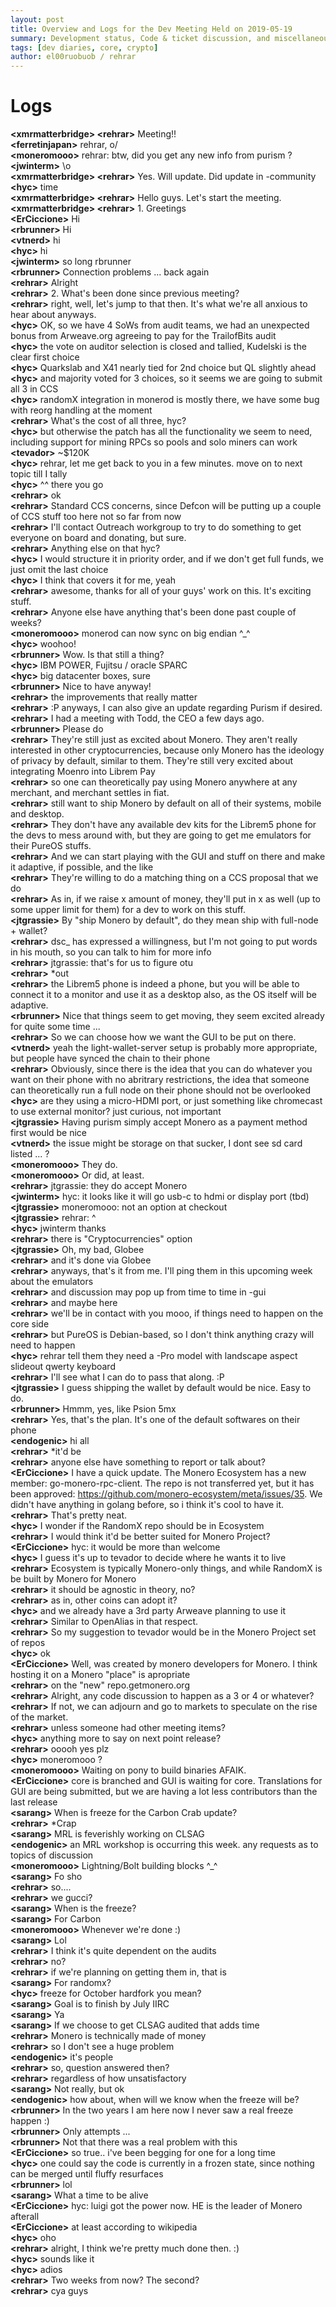 ```yaml
---
layout: post
title: Overview and Logs for the Dev Meeting Held on 2019-05-19
summary: Development status, Code & ticket discussion, and miscellaneous
tags: [dev diaries, core, crypto]
author: el00ruobuob / rehrar
---
```


# Logs  

**\<xmrmatterbridge> \<rehrar>** Meeting!!  
**\<ferretinjapan>** rehrar, o/  
**\<moneromooo>** rehrar: btw, did you get any new info from purism ?  
**\<jwinterm>** \\o  
**\<xmrmatterbridge> \<rehrar>** Yes. Will update. Did update in -community  
**\<hyc>** time  
**\<xmrmatterbridge> \<rehrar>** Hello guys. Let's start the meeting.  
**\<xmrmatterbridge> \<rehrar>** 1. Greetings  
**\<ErCiccione>** Hi  
**\<rbrunner>** Hi  
**\<vtnerd>** hi  
**\<hyc>** hi  
**\<jwinterm>** so long rbrunner  
**\<rbrunner>** Connection problems ... back again  
**\<rehrar>** Alright  
**\<rehrar>** 2. What's been done since previous meeting?  
**\<rehrar>** right, well, let's jump to that then. It's what we're all anxious to hear about anyways.  
**\<hyc>** OK, so we have 4 SoWs from audit teams, we had an unexpected bonus from Arweave.org agreeing to pay for the TrailofBits audit  
**\<hyc>** the vote on auditor selection is closed and tallied, Kudelski is the clear first choice  
**\<hyc>** Quarkslab and X41 nearly tied for 2nd choice but QL slightly ahead  
**\<hyc>** and majority voted for 3 choices, so it seems we are going to submit all 3 in CCS  
**\<hyc>** randomX integration in monerod is mostly there, we have some bug with reorg handling at the moment  
**\<rehrar>** What's the cost of all three, hyc?  
**\<hyc>** but otherwise the patch has all the functionality we seem to need, including support for mining RPCs so pools and solo miners can work  
**\<tevador>** ~$120K  
**\<hyc>** rehrar, let me get back to you in a few minutes. move on to next topic till I tally  
**\<hyc>** ^^ there you go  
**\<rehrar>** ok  
**\<rehrar>** Standard CCS concerns, since Defcon will be putting up a couple of CCS stuff too here not so far from now  
**\<rehrar>** I'll contact Outreach workgroup to try to do something to get everyone on board and donating, but sure.  
**\<rehrar>** Anything else on that hyc?  
**\<hyc>** I would structure it in priority order, and if we don't get full funds, we just omit the last choice  
**\<hyc>** I think that covers it for me, yeah  
**\<rehrar>** awesome, thanks for all of your guys' work on this. It's exciting stuff.  
**\<rehrar>** Anyone else have anything that's been done past couple of weeks?  
**\<moneromooo>** monerod can now sync on big endian ^\_^  
**\<hyc>** woohoo!  
**\<rbrunner>** Wow. Is that still a thing?  
**\<hyc>** IBM POWER, Fujitsu / oracle SPARC  
**\<hyc>** big datacenter boxes, sure  
**\<rbrunner>** Nice to have anyway!  
**\<rehrar>** the improvements that really matter  
**\<rehrar>** :P anyways, I can also give an update regarding Purism if desired.  
**\<rehrar>** I had a meeting with Todd, the CEO a few days ago.  
**\<rbrunner>** Please do  
**\<rehrar>** They're still just as excited about Monero. They aren't really interested in other cryptocurrencies, because only Monero has the ideology of privacy by default, similar to them. They're still very excited about integrating Moenro into Librem Pay  
**\<rehrar>** so one can theoretically pay using Monero anywhere at any merchant, and merchant settles in fiat.  
**\<rehrar>** still want to ship Monero by default on all of their systems, mobile and desktop.  
**\<rehrar>** They don't have any available dev kits for the Librem5 phone for the devs to mess around with, but they are going to get me emulators for their PureOS stuffs.  
**\<rehrar>** And we can start playing with the GUI and stuff on there and make it adaptive, if possible, and the like  
**\<rehrar>** They're willing to do a matching thing on a CCS proposal that we do  
**\<rehrar>** As in, if we raise x amount of money, they'll put in x as well (up to some upper limit for them) for a dev to work on this stuff.  
**\<jtgrassie>** By "ship Monero by default", do they mean ship with full-node + wallet?  
**\<rehrar>** dsc\_ has expressed a willingness, but I'm not going to put words in his mouth, so you can talk to him for more info  
**\<rehrar>** jtgrassie: that's for us to figure otu  
**\<rehrar>** \*out  
**\<rehrar>** the Librem5 phone is indeed a phone, but you will be able to connect it to a monitor and use it as a desktop also, as the OS itself will be adaptive.  
**\<rbrunner>** Nice that things seem to get moving, they seem excited already for quite some time ...  
**\<rehrar>** So we can choose how we want the GUI to be put on there.  
**\<vtnerd>** yeah the light-wallet-server setup is probably more appropriate, but people have synced the chain to their phone  
**\<rehrar>** Obviously, since there is the idea that you can do whatever you want on their phone with no abritrary restrictions, the idea that someone can theoretically run a full node on their phone should not be overlooked  
**\<hyc>** are they using a micro-HDMI port, or just something like chromecast to use external monitor? just curious, not important  
**\<jtgrassie>** Having purism simply accept Monero as a payment method first would be nice  
**\<vtnerd>** the issue might be storage on that sucker, I dont see sd card listed ... ?  
**\<moneromooo>** They do.  
**\<moneromooo>** Or did, at least.  
**\<rehrar>** jtgrassie: they do accept Monero  
**\<jwinterm>** hyc: it looks like it will go usb-c to hdmi or display port (tbd)  
**\<jtgrassie>** moneromooo: not an option at checkout  
**\<jtgrassie>** rehrar: ^  
**\<hyc>** jwinterm thanks  
**\<rehrar>** there is "Cryptocurrencies" option  
**\<jtgrassie>** Oh, my bad, Globee  
**\<rehrar>** and it's done via Globee  
**\<rehrar>** anyways, that's it from me. I'll ping them in this upcoming week about the emulators  
**\<rehrar>** and discussion may pop up from time to time in -gui  
**\<rehrar>** and maybe here  
**\<rehrar>** we'll be in contact with you mooo, if things need to happen on the core side  
**\<rehrar>** but PureOS is Debian-based, so I don't think anything crazy will need to happen  
**\<hyc>** rehrar tell them they need a -Pro model with landscape aspect slideout qwerty keyboard  
**\<rehrar>** I'll see what I can do to pass that along. :P  
**\<jtgrassie>** I guess shipping the wallet by default would be nice. Easy to do.  
**\<rbrunner>** Hmmm, yes, like Psion 5mx  
**\<rehrar>** Yes, that's the plan. It's one of the default softwares on their phone  
**\<endogenic>** hi all  
**\<rehrar>** \*it'd be  
**\<rehrar>** anyone else have something to report or talk about?  
**\<ErCiccione>** I have a quick update. The Monero Ecosystem has a new member: go-monero-rpc-client. The repo is not transferred yet, but it has been approved: https://github.com/monero-ecosystem/meta/issues/35. We didn't have anything in golang before, so i think it's cool to have it.  
**\<rehrar>** That's pretty neat.  
**\<hyc>** I wonder if the RandomX repo should be in Ecosystem  
**\<rehrar>** I would think it'd be better suited for Monero Project?  
**\<ErCiccione>** hyc: it would be more than welcome  
**\<hyc>** I guess it's up to tevador to decide where he wants it to live  
**\<rehrar>** Ecosystem is typically Monero-only things, and while RandomX is be built by Monero for Monero  
**\<rehrar>** it should be agnostic in theory, no?  
**\<rehrar>** as in, other coins can adopt it?  
**\<hyc>** and we already have a 3rd party Arweave planning to use it  
**\<rehrar>** Similar to OpenAlias in that respect.  
**\<rehrar>** So my suggestion to tevador would be in the Monero Project set of repos  
**\<hyc>** ok  
**\<ErCiccione>** Well, was created by monero developers for Monero. I think hosting it on a Monero "place" is apropriate  
**\<rehrar>** on the "new" repo.getmonero.org  
**\<rehrar>** Alright, any code discussion to happen as a 3 or 4 or whatever?  
**\<rehrar>** If not, we can adjourn and go to markets to speculate on the rise of the market.  
**\<rehrar>** unless someone had other meeting items?  
**\<hyc>** anything more to say on next point release?  
**\<rehrar>** ooooh yes plz  
**\<hyc>** moneromooo ?  
**\<moneromooo>** Waiting on pony to build binaries AFAIK.  
**\<ErCiccione>** core is branched and GUI is waiting for core. Translations for GUI are being submitted, but we are having a lot less contributors than the last release  
**\<sarang>** When is freeze for the Carbon Crab update?  
**\<rehrar>** \*Crap  
**\<sarang>** MRL is feverishly working on CLSAG  
**\<endogenic>** an MRL workshop is occurring this week. any requests as to topics of discussion  
**\<moneromooo>** Lightning/Bolt building blocks ^\_^  
**\<sarang>** Fo sho  
**\<rehrar>** so....  
**\<rehrar>** we gucci?  
**\<sarang>** When is the freeze?  
**\<sarang>** For Carbon  
**\<moneromooo>** Whenever we're done :)  
**\<sarang>** Lol  
**\<rehrar>** I think it's quite dependent on the audits  
**\<rehrar>** no?  
**\<rehrar>** if we're planning on getting them in, that is  
**\<sarang>** For randomx?  
**\<hyc>** freeze for October hardfork you mean?  
**\<sarang>** Goal is to finish by July IIRC  
**\<sarang>** Ya  
**\<sarang>** If we choose to get CLSAG audited that adds time  
**\<rehrar>** Monero is technically made of money  
**\<rehrar>** so I don't see a huge problem  
**\<endogenic>** it's people  
**\<rehrar>** so, question answered then?  
**\<rehrar>** regardless of how unsatisfactory  
**\<sarang>** Not really, but ok  
**\<endogenic>** how about, when will we know when the freeze will be?  
**\<rbrunner>** In the two years I am here now I never saw a real freeze happen :)  
**\<rbrunner>** Only attempts ...  
**\<rbrunner>** Not that there was a real problem with this  
**\<ErCiccione>** so true.. i've been begging for one for a long time  
**\<hyc>** one could say the code is currently in a frozen state, since nothing can be merged until fluffy resurfaces  
**\<rbrunner>** lol  
**\<sarang>** What a time to be alive  
**\<ErCiccione>** hyc: luigi got the power now. HE is the leader of Monero afterall  
**\<ErCiccione>** at least according to wikipedia  
**\<hyc>** oho  
**\<rehrar>** alright, I think we're pretty much done then. :)  
**\<hyc>** sounds like it  
**\<hyc>** adios  
**\<rehrar>** Two weeks from now? The second?  
**\<rehrar>** cya guys  
